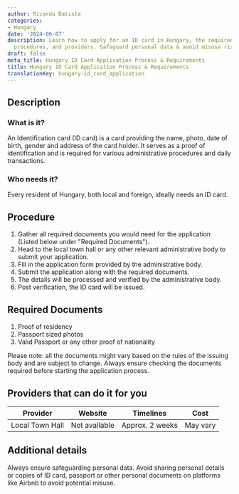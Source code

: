 ```yaml
---
author: Ricardo Batista
categories:
- Hungary
date: '2024-06-07'
description: Learn how to apply for an ID card in Hungary, the required documents,
  procedures, and providers. Safeguard personal data & avoid misuse risks.
draft: false
meta_title: Hungary ID Card Application Process & Requirements
title: Hungary ID Card Application Process & Requirements
translationKey: hungary-id_card_application
---
```



## Description
### What is it?
An Identification card (ID card) is a card providing the name, photo, date of birth, gender and address of the card holder. It serves as a proof of identification and is required for various administrative procedures and daily transactions.

### Who needs it?
Every resident of Hungary, both local and foreign, ideally needs an ID card. 

## Procedure
1. Gather all required documents you would need for the application (Listed below under "Required Documents").
2. Head to the local town hall or any other relevant administrative body to submit your application.
3. Fill in the application form provided by the administrative body.
4. Submit the application along with the required documents.
5. The details will be processed and verified by the administrative body.
6. Post verification, the ID card will be issued.

## Required Documents
1. Proof of residency
2. Passport sized photos
3. Valid Passport or any other proof of nationality

Please note: all the documents might vary based on the rules of the issuing body and are subject to change. Always ensure checking the documents required before starting the application process.

## Providers that can do it for you

| Provider        |     Website     |     Timelines    |       Cost      |
| --------------- | --------------- |  :-------------: | :-------------: |
| Local Town Hall |  Not available  |  Approx. 2 weeks |    May vary     |

## Additional details
Always ensure safeguarding personal data. Avoid sharing personal details or copies of ID card, passport or other personal documents on platforms like Airbnb to avoid potential misuse.